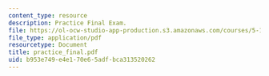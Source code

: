 ```yaml
---
content_type: resource
description: Practice Final Exam.
file: https://ol-ocw-studio-app-production.s3.amazonaws.com/courses/5-13-organic-chemistry-ii-fall-2006/b953e749e4e170e65adfbca313520262_practice_final.pdf
file_type: application/pdf
resourcetype: Document
title: practice_final.pdf
uid: b953e749-e4e1-70e6-5adf-bca313520262
---
```

